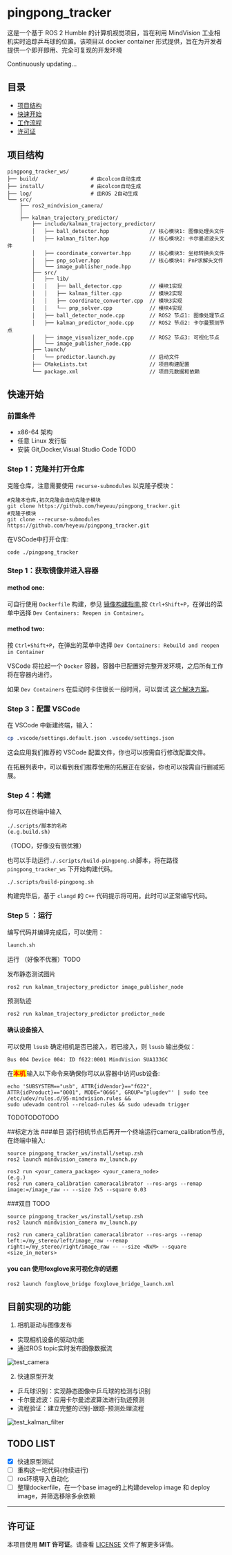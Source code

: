 # pingpong_tracker
这是一个基于 ROS 2 Humble 的计算机视觉项目，旨在利用 MindVision 工业相机实时追踪乒乓球的位置。该项目以 docker container 形式提供，旨在为开发者提供一个即开即用、完全可复现的开发环境

Continuously updating...

## 目录
- [项目结构](#项目结构)
- [快速开始](#快速开始)
- [工作流程](#工作流程)
- [许可证](#许可证)

## 项目结构
```
pingpong_tracker_ws/
├── build/                 # 由colcon自动生成
├── install/               # 由colcon自动生成
├── log/                   # 由ROS 2自动生成
└── src/
    ├── ros2_mindvision_camera/       
    │
    ├── kalman_trajectory_predictor/
        ├── include/kalman_trajectory_predictor/
        │   ├── ball_detector.hpp             // 核心模块1: 图像处理头文件
        │   ├── kalman_filter.hpp             // 核心模块2: 卡尔曼滤波头文件
        │   ├── coordinate_converter.hpp      // 核心模块3: 坐标转换头文件
        │   ├── pnp_solver.hpp                // 核心模块4: PnP求解头文件
        │   └── image_publisher_node.hpp 
        ├── src/
        │   ├── lib/
        │   │   ├── ball_detector.cpp         // 模块1实现
        │   │   ├── kalman_filter.cpp         // 模块2实现
        │   │   ├── coordinate_converter.cpp  // 模块3实现
        │   │   └── pnp_solver.cpp            // 模块4实现
        │   ├── ball_detector_node.cpp        // ROS2 节点1: 图像处理节点
        │   ├── kalman_predictor_node.cpp     // ROS2 节点2: 卡尔曼预测节点
        │   ├── image_visualizer_node.cpp     // ROS2 节点3: 可视化节点
        │   └── image_publisher_node.cpp
        ├── launch/
        │   └── predictor.launch.py           // 启动文件
        ├── CMakeLists.txt                    // 项目构建配置
        └── package.xml                       // 项目元数据和依赖
```
## 快速开始

### 前置条件
- x86-64 架构
- 任意 Linux 发行版
- 安装 Git,Docker,Visual Studio Code
TODO

### Step 1：克隆并打开仓库
克隆仓库，注意需要使用 `recurse-submodules` 以克隆子模块：

```
#克隆本仓库,初次克隆会自动克隆子模块
git clone https://github.com/heyeuu/pingpong_tracker.git
#克隆子模块
git clone --recurse-submodules https://github.com/heyeuu/pingpong_tracker.git
```
在VSCode中打开仓库:
```
code ./pingpong_tracker
```
### Step 1：获取镜像并进入容器
#### method one:
可自行使用 `Dockerfile` 构建，参见 [镜像构建指南](docs/zh-cn/build_docker_image.md),按 `Ctrl+Shift+P`，在弹出的菜单中选择 `Dev Containers: Reopen in Container`。

#### method two:
按 `Ctrl+Shift+P`，在弹出的菜单中选择 `Dev Containers: Rebuild and reopen in Container`

VSCode 将拉起一个 `Docker` 容器，容器中已配置好完整开发环境，之后所有工作将在容器内进行。

如果 `Dev Containers` 在启动时卡住很长一段时间，可以尝试 [这个解决方案](docs/zh-cn/fix_devcontainer_stuck.md)。

### Step 3：配置 VSCode

在 VSCode 中新建终端，输入：

```bash
cp .vscode/settings.default.json .vscode/settings.json
```

这会应用我们推荐的 VSCode 配置文件，你也可以按需自行修改配置文件。

在拓展列表中，可以看到我们推荐使用的拓展正在安装，你也可以按需自行删减拓展。

### Step 4：构建

你可以在终端中输入
```
./.scripts/脚本的名称
(e.g.build.sh)
```
（TODO，好像没有很优雅）

也可以手动运行`./.scripts/build-pingpong.sh`脚本，将在路径 `pingpong_tracker_ws` 下开始构建代码。
```
./.scripts/build-pingpong.sh
```
构建完毕后，基于 `clangd` 的 `C++` 代码提示将可用。此时可以正常编写代码。

### Step 5 ：运行

编写代码并编译完成后，可以使用：

```zsh
launch.sh
```
运行     （好像不优雅）TODO


发布静态测试图片
```
ros2 run kalman_trajectory_predictor image_publisher_node
```
预测轨迹
```
ros2 run kalman_trajectory_predictor predictor_node
```
#### 确认设备接入

可以使用 `lsusb`  确定相机是否已接入，若已接入，则 `lsusb` 输出类似：

```
Bus 004 Device 004: ID f622:0001 MindVision SUA133GC
```

在<span style="color:red; background-color:#FFFF00; font-weight:bold">本机 </span>输入以下命令来确保你可以从容器中访问usb设备:
```
echo 'SUBSYSTEM=="usb", ATTR{idVendor}=="f622", ATTR{idProduct}=="0001", MODE="0666", GROUP="plugdev"' | sudo tee /etc/udev/rules.d/95-mindvision.rules && 
sudo udevadm control --reload-rules && sudo udevadm trigger
```
TODOTODOTODO

##标定方法
###单目
运行相机节点后再开一个终端运行camera_calibration节点,在终端中输入:
```
source pingpong_tracker_ws/install/setup.zsh
ros2 launch mindvision_camera mv_launch.py

ros2 run <your_camera_package> <your_camera_node>
(e.g.)
ros2 run camera_calibration cameracalibrator --ros-args --remap image:=/image_raw -- --size 7x5 --square 0.03

```
###双目
TODO

```
source pingpong_tracker_ws/install/setup.zsh
ros2 launch mindvision_camera mv_launch.py

ros2 run camera_calibration cameracalibrator --ros-args --remap left:=/my_stereo/left/image_raw --remap right:=/my_stereo/right/image_raw -- --size <NxM> --square <size_in_meters>

```
#### you can 使用foxglove来可视化你的话题
```
ros2 launch foxglove_bridge foxglove_bridge_launch.xml 
```
## 目前实现的功能
1. 相机驱动与图像发布
- 实现相机设备的驱动功能
- 通过ROS topic实时发布图像数据流
<img src="./docs/images/camera.jpg" alt="test_camera" />

2. 快速原型开发
- 乒乓球识别：实现静态图像中乒乓球的检测与识别
- 卡尔曼滤波：应用卡尔曼滤波算法进行轨迹预测
- 流程验证：建立完整的识别-跟踪-预测处理流程
<img src="./docs/images/test_kalman.png" alt="test_kalman_filter" />

## TODO LIST

- [x] 快速原型测试
- [ ] 重构这一坨代码(持续进行)
- [ ] ros环境导入自动化
- [ ] 整理dockerfile，在一个base image的上构建develop image 和 deploy image，并筛选移除多余依赖

---

## 许可证
本项目使用 **MIT 许可证**。请查看 [LICENSE](LICENSE) 文件了解更多详情。
